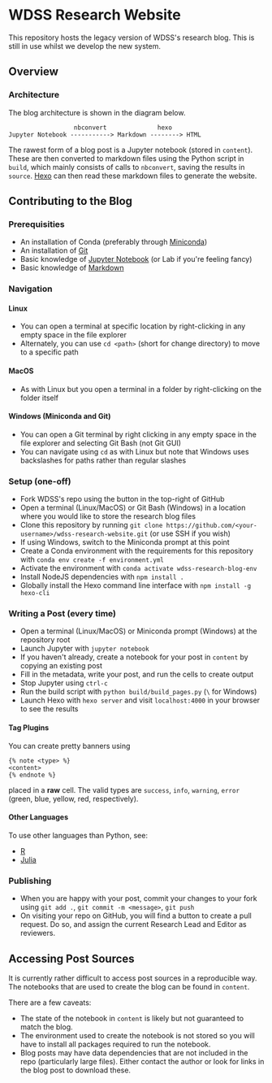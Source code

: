 # WDSS Research Website

This repository hosts the legacy version of WDSS's research blog. This is still in use whilst we develop the new system.

## Overview

### Architecture

The blog architecture is shown in the diagram below.

```
                  nbconvert              hexo
Jupyter Notebook -----------> Markdown --------> HTML
```

The rawest form of a blog post is a Jupyter notebook (stored in `content`). These are then converted to markdown files using the Python script in `build`, which mainly consists of calls to `nbconvert`, saving the results in `source`. [Hexo](https://hexo.io) can then read these markdown files to generate the website.

## Contributing to the Blog

### Prerequisities

- An installation of Conda (preferably through [Miniconda](https://docs.conda.io/en/latest/miniconda.html))
- An installation of [Git](https://git-scm.com/downloads)
- Basic knowledge of [Jupyter Notebook](https://www.youtube.com/watch?v=HW29067qVWk) (or Lab if you're feeling fancy)
- Basic knowledge of [Markdown](https://www.markdownguide.org/basic-syntax/)

### Navigation

#### Linux

- You can open a terminal at specific location by right-clicking in any empty space in the file explorer
- Alternately, you can use `cd <path>` (short for change directory) to move to a specific path

#### MacOS

- As with Linux but you open a terminal in a folder by right-clicking on the folder itself

#### Windows (Miniconda and Git)

- You can open a Git terminal by right clicking in any empty space in the file explorer and selecting Git Bash (not Git GUI)
- You can navigate using `cd` as with Linux but note that Windows uses backslashes for paths rather than regular slashes

### Setup (one-off)

- Fork WDSS's repo using the button in the top-right of GitHub
- Open a terminal (Linux/MacOS) or Git Bash (Windows) in a location where you would like to store the research blog files
- Clone this repository by running `git clone https://github.com/<your-username>/wdss-research-website.git` (or use SSH if you wish)
- If using Windows, switch to the Miniconda prompt at this point
- Create a Conda environment with the requirements for this repository with `conda env create -f environment.yml`
- Activate the environment with `conda activate wdss-research-blog-env`
- Install NodeJS dependencies with `npm install .`
- Globally install the Hexo command line interface with `npm install -g hexo-cli`

### Writing a Post (every time)

- Open a terminal (Linux/MacOS) or Miniconda prompt (Windows) at the repository root
- Launch Jupyter with `jupyter notebook`
- If you haven't already, create a notebook for your post in `content` by copying an existing post
- Fill in the metadata, write your post, and run the cells to create output
- Stop Jupyter using `ctrl-c`
- Run the build script with `python build/build_pages.py` (`\` for Windows)
- Launch Hexo with `hexo server` and visit `localhost:4000` in your browser to see the results

#### Tag Plugins

You can create pretty banners using 

```
{% note <type> %}
<content>
{% endnote %}
```

placed in a **raw** cell. The valid types are `success`, `info`, `warning`, `error` (green, blue, yellow, red, respectively).

#### Other Languages

To use other languages than Python, see:

- [R](https://github.com/IRkernel/IRkernel)
- [Julia](https://github.com/JuliaLang/IJulia.jl)

### Publishing

- When you are happy with your post, commit your changes to your fork using `git add .`, `git commit -m <message>`, `git push`
- On visiting your repo on GitHub, you will find a button to create a pull request. Do so, and assign the current Research Lead and Editor as reviewers.

## Accessing Post Sources

It is currently rather difficult to access post sources in a reproducible way. The notebooks that are used to create the blog can be found in `content`.

There are a few caveats:
- The state of the notebook in `content` is likely but not guaranteed to match the blog.
- The environment used to create the notebook is not stored so you will have to install all packages required to run the notebook.
- Blog posts may have data dependencies that are not included in the repo (particularly large files). Either contact the author or look for links in the blog post to download these.
